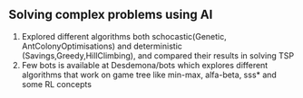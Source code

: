## Solving complex problems using AI
1. Explored different algorithms both schocastic(Genetic, AntColonyOptimisations) and deterministic (Savings,Greedy,HillClimbing), and compared their results in solving TSP
2. Few bots is available at Desdemona/bots which explores different algorithms that work on game tree like min-max, alfa-beta, sss* and some RL concepts
